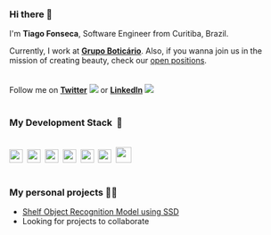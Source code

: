 <link rel="stylesheet" href="https://cdn.jsdelivr.net/gh/konpa/devicon@master/devicon.min.css">

### Hi there 👋

I'm **Tiago Fonseca**, Software Engineer from Curitiba, Brazil.

Currently, I work at **[Grupo Boticário](https://www.grupoboticario.com.br/)**. Also, if you wanna join us in the
mission of creating beauty, check our [open
positions](https://grupoboticario.csod.com/ux/ats/careersite/1/home?c=grupoboticario&sq=dev).
<br><br><br>
Follow me on **[Twitter](https://twitter.com/tiagoapolo)** <img src="https://icongr.am/devicon/twitter-original.svg?size=16&color=currentColor" />
 or **[LinkedIn](https://www.linkedin.com/in/tiago-fonseca)** <img src="https://icongr.am/devicon/linkedin-original.svg?size=16&color=currentColor" /><br><br>
### My Development Stack&nbsp;&nbsp;🥞
<br><img height="24px" src="https://icongr.am/devicon/react-original-wordmark.svg?size=24&color=currentColor" />&nbsp;&nbsp;<img height="24px" src="https://icongr.am/devicon/javascript-original.svg?size=24&color=currentColor" />&nbsp;&nbsp;<img height="24px" src="https://icongr.am/devicon/nodejs-original.svg?size=24&color=currentColor" />&nbsp;&nbsp;<img height="24px" src="https://icongr.am/devicon/webpack-original.svg?size=24&color=currentColor" />&nbsp;&nbsp;<img height="24px" src="https://icongr.am/devicon/python-original.svg?size=24&color=currentColor" />&nbsp;&nbsp;<img height="24px" src="https://icongr.am/devicon/docker-original.svg?size=24&color=currentColor" />&nbsp;&nbsp;<img height="28px" src="https://icongr.am/devicon/amazonwebservices-original-wordmark.svg?size=28&color=currentColor" /><br><br>

### My personal projects 👨‍💻

- [Shelf Object Recognition Model using SSD](https://github.com/tiagoapolo/shelf_object_recognition)
- Looking for projects to collaborate

